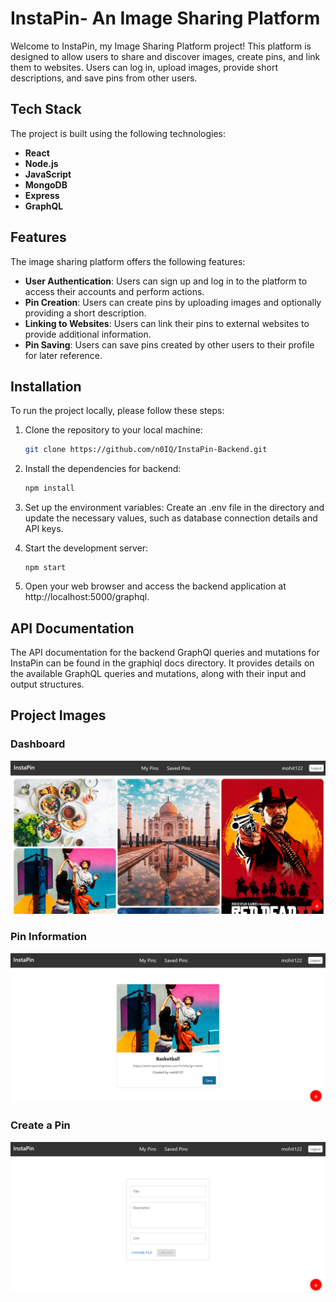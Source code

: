# InstaPin- An Image Sharing Platform

Welcome to InstaPin, my Image Sharing Platform project! This platform is designed to allow users to share and discover images, create pins, and link them to websites. Users can log in, upload images, provide short descriptions, and save pins from other users.

## Tech Stack

The project is built using the following technologies:

- **React**
- **Node.js**
- **JavaScript**
- **MongoDB**
- **Express**
- **GraphQL**

## Features

The image sharing platform offers the following features:

- **User Authentication**: Users can sign up and log in to the platform to access their accounts and perform actions.
- **Pin Creation**: Users can create pins by uploading images and optionally providing a short description.
- **Linking to Websites**: Users can link their pins to external websites to provide additional information.
- **Pin Saving**: Users can save pins created by other users to their profile for later reference.

## Installation

To run the project locally, please follow these steps:

1. Clone the repository to your local machine:

   ```bash
   git clone https://github.com/n0IQ/InstaPin-Backend.git
   ```

2. Install the dependencies for backend:

   ```bash
   npm install
   ```

3. Set up the environment variables:
   Create an .env file in the directory and update the necessary values, such as database connection details and API keys.

4. Start the development server:
   ```
   npm start
   ```
5. Open your web browser and access the backend application at http://localhost:5000/graphql.

## API Documentation

The API documentation for the backend GraphQl queries and mutations for InstaPin can be found in the graphiql docs directory. It provides details on the available GraphQL queries and mutations, along with their input and output structures.

## Project Images

### Dashboard

![InstaPin Dashboard](./images/dashboard.png)

### Pin Information

![A single Pin Information](./images/pin.png)

### Create a Pin

![Add or Create a Pin](./images/addPin.png)
